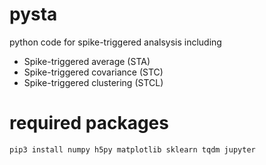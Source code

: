 # pysta
python code for spike-triggered analsysis including
* Spike-triggered average (STA)
* Spike-triggered covariance (STC)
* Spike-triggered clustering (STCL)


# required packages
```
pip3 install numpy h5py matplotlib sklearn tqdm jupyter
```
